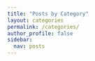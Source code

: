 ```yaml
---
title: "Posts by Category"
layout: categories
permalink: /categories/
author_profile: false
sidebar:
  nav: posts
---
```

